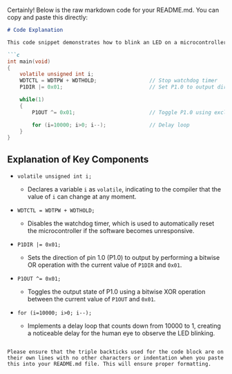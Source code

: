 Certainly! Below is the raw markdown code for your README.md. You can copy and paste this directly:

```markdown
# Code Explanation

This code snippet demonstrates how to blink an LED on a microcontroller by toggling an output pin. The hardware used for this demonstration is available on Amazon: [Microcontroller Kit](https://www.amazon.com/gp/product/B07J3R15JB/ref=ppx_yo_dt_b_asin_title_o00_s00?ie=UTF8&psc=1).

```c
int main(void)
{
    volatile unsigned int i;
    WDTCTL = WDTPW + WDTHOLD;                 // Stop watchdog timer
    P1DIR |= 0x01;                            // Set P1.0 to output direction

    while(1)
    {
        P1OUT ^= 0x01;                        // Toggle P1.0 using exclusive-OR

        for (i=10000; i>0; i--);              // Delay loop
    }
}
```

## Explanation of Key Components

- `volatile unsigned int i;`
  - Declares a variable `i` as `volatile`, indicating to the compiler that the value of `i` can change at any moment.

- `WDTCTL = WDTPW + WDTHOLD;`
  - Disables the watchdog timer, which is used to automatically reset the microcontroller if the software becomes unresponsive.

- `P1DIR |= 0x01;`
  - Sets the direction of pin 1.0 (P1.0) to output by performing a bitwise OR operation with the current value of `P1DIR` and `0x01`.

- `P1OUT ^= 0x01;`
  - Toggles the output state of P1.0 using a bitwise XOR operation between the current value of `P1OUT` and `0x01`.

- `for (i=10000; i>0; i--);`
  - Implements a delay loop that counts down from 10000 to 1, creating a noticeable delay for the human eye to observe the LED blinking.
```

Please ensure that the triple backticks used for the code block are on their own lines with no other characters or indentation when you paste this into your README.md file. This will ensure proper formatting.